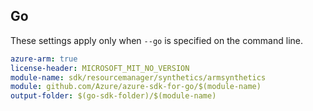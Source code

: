 ## Go

These settings apply only when `--go` is specified on the command line.

```yaml $(go) && $(track2)
azure-arm: true
license-header: MICROSOFT_MIT_NO_VERSION
module-name: sdk/resourcemanager/synthetics/armsynthetics
module: github.com/Azure/azure-sdk-for-go/$(module-name)
output-folder: $(go-sdk-folder)/$(module-name)
```
